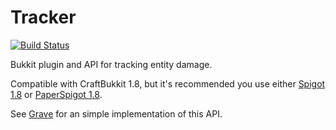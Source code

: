 Tracker
=======
[![Build Status](https://ci.avicus.net/job/Tracker/badge/icon)](https://ci.avicus.net/job/Tracker/)

Bukkit plugin and API for tracking entity damage.

Compatible with CraftBukkit 1.8, but it's recommended you use either [Spigot 1.8](https://getspigot.org/) or [PaperSpigot 1.8](https://ci.destroystokyo.com/job/PaperSpigot/).

See [Grave](https://github.com/Avicus/Grave) for an simple implementation of this API.
